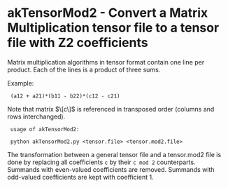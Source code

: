 
 # akTensorMod2 -  Convert a Matrix Multiplication tensor file to a tensor file with Z2 coefficients
 
 Matrix multiplication algorithms in tensor format contain one line per product.
 Each of the lines is a product of three sums.
 
 Example:
 
```
 (a12 + a21)*(b11 - b22)*(c12 - c21)
```

Note that matrix $\[c\]$ is referenced in transposed order (columns and rows interchanged).

```
 usage of akTensorMod2:
 
 python akTensorMod2.py <tensor.file> <tensor.mod2.file>
 ```
 
 The transformation between a general tensor file and a tensor.mod2 file is done by
 replacing all coefficients `c` by their `c mod 2` counterparts. Summands with even-valued coefficients
 are removed. Summands with odd-valued coefficients are kept with coefficient $1$.
 
 